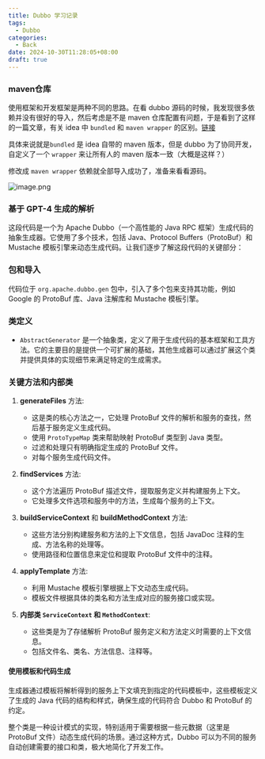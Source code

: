 ```yaml
---
title: Dubbo 学习记录
tags:
  - Dubbo
categories:
  - Back
date: 2024-10-30T11:28:05+08:00
draft: true
---
```

### maven仓库

使用框架和开发框架是两种不同的思路。在看 dubbo 源码的时候，我发现很多依赖并没有很好的导入，然后考虑是不是 maven 仓库配置有问题，于是看到了这样的一篇文章，有关 idea 中 `bundled` 和 `maven wrapper` 的区别。[链接](https://stackoverflow.com/questions/72212706/maven-wrapper-vs-bundle-maven-3)

具体来说就是`bundled` 是 idea 自带的 maven 版本，但是 dubbo 为了协同开发，自定义了一个 `wrapper` 来让所有人的 maven 版本一致（大概是这样？）

修改成 `maven wrapper` 依赖就全部导入成功了，准备来看看源码。

![image.png](https://img.simi.host/20241030113857.png)

### 基于 GPT-4 生成的解析

这段代码是一个为 Apache Dubbo（一个高性能的 Java RPC 框架）生成代码的抽象生成器。它使用了多个技术，包括 Java、Protocol Buffers（ProtoBuf）和 Mustache 模板引擎来动态生成代码。让我们逐步了解这段代码的关键部分：

### 包和导入
代码位于 `org.apache.dubbo.gen` 包中，引入了多个包来支持其功能，例如 Google 的 ProtoBuf 库、Java 注解库和 Mustache 模板引擎。

### 类定义
- `AbstractGenerator` 是一个抽象类，定义了用于生成代码的基本框架和工具方法。它的主要目的是提供一个可扩展的基础，其他生成器可以通过扩展这个类并提供具体的实现细节来满足特定的生成需求。

### 关键方法和内部类

1. **generateFiles** 方法:
   - 这是类的核心方法之一，它处理 ProtoBuf 文件的解析和服务的查找，然后基于服务定义生成代码。
   - 使用 `ProtoTypeMap` 类来帮助映射 ProtoBuf 类型到 Java 类型。
   - 过滤和处理只有明确指定生成的 ProtoBuf 文件。
   - 对每个服务生成代码文件。

2. **findServices** 方法:
   - 这个方法遍历 ProtoBuf 描述文件，提取服务定义并构建服务上下文。
   - 它处理多文件选项和服务中的方法，生成每个服务的上下文。

3. **buildServiceContext** 和 **buildMethodContext** 方法:
   - 这些方法分别构建服务和方法的上下文信息，包括 JavaDoc 注释的生成、方法名称的处理等。
   - 使用路径和位置信息来定位和提取 ProtoBuf 文件中的注释。

4. **applyTemplate** 方法:
   - 利用 Mustache 模板引擎根据上下文动态生成代码。
   - 模板文件根据具体的类名和方法生成对应的服务接口或实现。

5. **内部类 `ServiceContext` 和 `MethodContext`**:
   - 这些类是为了存储解析 ProtoBuf 服务定义和方法定义时需要的上下文信息。
   - 包括文件名、类名、方法信息、注释等。

#### 使用模板和代码生成
生成器通过模板将解析得到的服务上下文填充到指定的代码模板中，这些模板定义了生成的 Java 代码的结构和样式，确保生成的代码符合 Dubbo 和 ProtoBuf 的约定。

整个类是一种设计模式的实现，特别适用于需要根据一些元数据（这里是 ProtoBuf 文件）动态生成代码的场景。通过这种方式，Dubbo 可以为不同的服务自动创建需要的接口和类，极大地简化了开发工作。